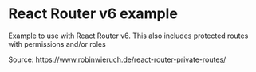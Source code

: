 # React Router v6 example

Example to use with React Router v6. This also includes protected routes with permissions and/or roles

Source: https://www.robinwieruch.de/react-router-private-routes/
